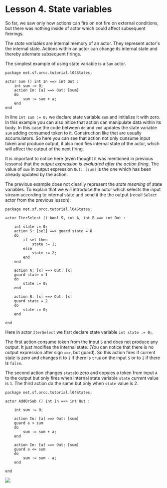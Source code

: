 # Lesson 4. State variables

So far, we saw only how actions can fire on not fire on external conditions, but there was nothing inside of actor which could affect subsequent firerings.

The *state variables* are internal memory of an actor. They represent actor's the internal state. Actions within an actor can change its internal state and thereby atlernate subsequent firings.

The simplest example of using state variable is a ```Sum``` actor.
```
package net.sf.orcc.tutorial.l04States;

actor Sum () int In ==> int Out :
	int sum := 0;
	action In: [a] ==> Out: [sum]
	do
		sum := sum + a;
	end
end
```
In line ```int sum := 0;``` we declare state variable ```sum``` and initialize it with zero. In this example you can also nitice that action can manipulate data within its body. In this case the code between ```do``` and ```end``` updates the state variable ```sum``` adding consumed token to it. Construction like that are usually accumulators. So here you can see that action not only cunsume input token and produce output, it also modifies internal state of the actor, which will affect the output of the next firing.

It is important to notice here (even thought it was mentioned in previous lessons) that the *output expression is evaluated after the action firing*. The value of ```sum``` in output expression ```Out: [sum]``` is the one which has been already updated by the action.

The previous example does not clearlly represent the *state meaning* of state variables. To explain that we will introduce the actor which selects the input stream according to internal state and send it the the output (recall ```Select``` actor from the previous lesson). 

```
package net.sf.orcc.tutorial.l04States;

actor IterSelect () bool S, int A, int B ==> int Out :
	
	int state := 0;
	action S: [sel] ==> guard state = 0
	do
		if sel then
			state := 1;
		else
			state := 2;
		end
	end
	
	action A: [x] ==> Out: [x]
	guard state = 1
	do
		state := 0;
	end
	
	action B: [x] ==> Out: [x]
	guard state = 2
	do
		state := 0;
	end
		 
end
```
Here in actor ```IterSelect``` we fisrt declare state variable ```int state := 0;```.

The first action consume token from the input ```S``` and does not produce any output. It just modifies the internal state. (You can notice that there is no output expression after sign ```==>```, but guard). So this action fires if current state is *zero* and changes it to ```1``` if there is ```true``` on the input ```S``` or to ```2``` if there is ```false```.

The second action changes ```state```to zero and copyies a token from input ```A``` to the output but only fires when  internal state variable ```state``` *current* value is ```1```. The third action do the same but only when ```state``` value is 2.



```
package net.sf.orcc.tutorial.l04States;

actor AddOrSub () int In ==> int Out :

	int sum := 0;
	
	action In: [a] ==> Out: [sum]
	guard a > sum
	do
		sum := sum + a;
	end
	
	action In: [a] ==> Out: [sum]
	guard a <= sum
	do
		sum := sum - a;
	end

end
```

![](https://raw.githubusercontent.com/eugeneu/rvccaltut/master/images/04_01_Network.png)
